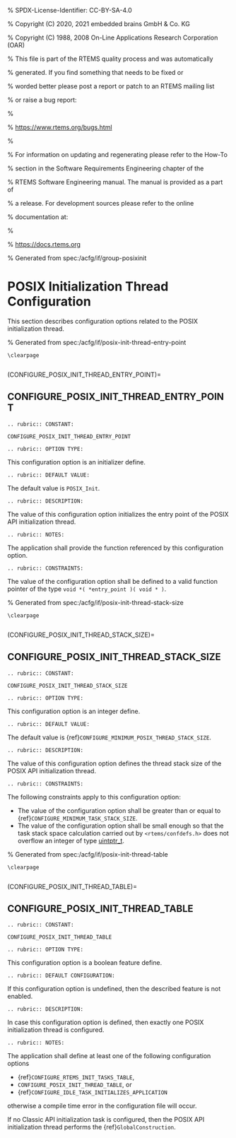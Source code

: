 % SPDX-License-Identifier: CC-BY-SA-4.0

% Copyright (C) 2020, 2021 embedded brains GmbH & Co. KG

% Copyright (C) 1988, 2008 On-Line Applications Research Corporation (OAR)

% This file is part of the RTEMS quality process and was automatically

% generated.  If you find something that needs to be fixed or

% worded better please post a report or patch to an RTEMS mailing list

% or raise a bug report:

%

% https://www.rtems.org/bugs.html

%

% For information on updating and regenerating please refer to the How-To

% section in the Software Requirements Engineering chapter of the

% RTEMS Software Engineering manual.  The manual is provided as a part of

% a release.  For development sources please refer to the online

% documentation at:

%

% https://docs.rtems.org

% Generated from spec:/acfg/if/group-posixinit

# POSIX Initialization Thread Configuration

This section describes configuration options related to the POSIX
initialization thread.

% Generated from spec:/acfg/if/posix-init-thread-entry-point

```{raw} latex
\clearpage
```

```{index} CONFIGURE_POSIX_INIT_THREAD_ENTRY_POINT
```

(CONFIGURE_POSIX_INIT_THREAD_ENTRY_POINT)=

## CONFIGURE_POSIX_INIT_THREAD_ENTRY_POINT

```{eval-rst}
.. rubric:: CONSTANT:
```

`CONFIGURE_POSIX_INIT_THREAD_ENTRY_POINT`

```{eval-rst}
.. rubric:: OPTION TYPE:
```

This configuration option is an initializer define.

```{eval-rst}
.. rubric:: DEFAULT VALUE:
```

The default value is `POSIX_Init`.

```{eval-rst}
.. rubric:: DESCRIPTION:
```

The value of this configuration option initializes the entry point of the POSIX
API initialization thread.

```{eval-rst}
.. rubric:: NOTES:
```

The application shall provide the function referenced by this configuration
option.

```{eval-rst}
.. rubric:: CONSTRAINTS:
```

The value of the configuration option shall be defined to a valid function
pointer of the type `void *( *entry_point )( void * )`.

% Generated from spec:/acfg/if/posix-init-thread-stack-size

```{raw} latex
\clearpage
```

```{index} CONFIGURE_POSIX_INIT_THREAD_STACK_SIZE
```

(CONFIGURE_POSIX_INIT_THREAD_STACK_SIZE)=

## CONFIGURE_POSIX_INIT_THREAD_STACK_SIZE

```{eval-rst}
.. rubric:: CONSTANT:
```

`CONFIGURE_POSIX_INIT_THREAD_STACK_SIZE`

```{eval-rst}
.. rubric:: OPTION TYPE:
```

This configuration option is an integer define.

```{eval-rst}
.. rubric:: DEFAULT VALUE:
```

The default value is {ref}`CONFIGURE_MINIMUM_POSIX_THREAD_STACK_SIZE`.

```{eval-rst}
.. rubric:: DESCRIPTION:
```

The value of this configuration option defines the thread stack size of the
POSIX API initialization thread.

```{eval-rst}
.. rubric:: CONSTRAINTS:
```

The following constraints apply to this configuration option:

- The value of the configuration option shall be greater than or equal to
  {ref}`CONFIGURE_MINIMUM_TASK_STACK_SIZE`.
- The value of the configuration option shall be small enough so that the task
  stack space calculation carried out by `<rtems/confdefs.h>` does not overflow
  an integer of type
  [uintptr_t](https://en.cppreference.com/w/c/types/integer).

% Generated from spec:/acfg/if/posix-init-thread-table

```{raw} latex
\clearpage
```

```{index} CONFIGURE_POSIX_INIT_THREAD_TABLE
```

(CONFIGURE_POSIX_INIT_THREAD_TABLE)=

## CONFIGURE_POSIX_INIT_THREAD_TABLE

```{eval-rst}
.. rubric:: CONSTANT:
```

`CONFIGURE_POSIX_INIT_THREAD_TABLE`

```{eval-rst}
.. rubric:: OPTION TYPE:
```

This configuration option is a boolean feature define.

```{eval-rst}
.. rubric:: DEFAULT CONFIGURATION:
```

If this configuration option is undefined, then the described feature is not
enabled.

```{eval-rst}
.. rubric:: DESCRIPTION:
```

In case this configuration option is defined, then exactly one POSIX
initialization thread is configured.

```{eval-rst}
.. rubric:: NOTES:
```

The application shall define at least one of the following configuration
options

- {ref}`CONFIGURE_RTEMS_INIT_TASKS_TABLE`,
- `CONFIGURE_POSIX_INIT_THREAD_TABLE`, or
- {ref}`CONFIGURE_IDLE_TASK_INITIALIZES_APPLICATION`

otherwise a compile time error in the configuration file will occur.

If no Classic API initialization task is configured, then the POSIX API
initialization thread performs the {ref}`GlobalConstruction`.
